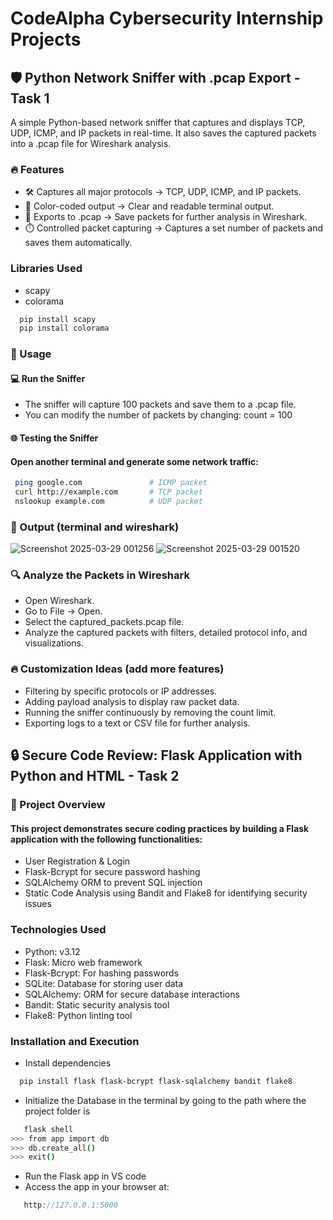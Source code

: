 # CodeAlpha Cybersecurity Internship Projects
## 🛡️ Python Network Sniffer with .pcap Export - Task 1
A simple Python-based network sniffer that captures and displays TCP, UDP, ICMP, and IP packets in real-time. It also saves the captured packets into a .pcap file for Wireshark analysis.
### 🔥 Features
- 🛠️ Captures all major protocols → TCP, UDP, ICMP, and IP packets.
- 🎨 Color-coded output → Clear and readable terminal output.
- 📄 Exports to .pcap → Save packets for further analysis in Wireshark.
- ⏱️ Controlled packet capturing → Captures a set number of packets and saves them automatically.
### Libraries Used
- scapy
- colorama
```bash
  pip install scapy
  pip install colorama
```
### 🚀 Usage
#### 💻 Run the Sniffer
- The sniffer will capture 100 packets and save them to a .pcap file.
- You can modify the number of packets by changing: count = 100
#### 🌐 Testing the Sniffer
#### Open another terminal and generate some network traffic:
```bash
 ping google.com               # ICMP packet  
 curl http://example.com       # TCP packet  
 nslookup example.com          # UDP packet
```
### 📄 Output (terminal and wireshark)
![Screenshot 2025-03-29 001256](https://github.com/user-attachments/assets/2a2f563b-85aa-47d8-8fee-dca6d12f9acd)
![Screenshot 2025-03-29 001520](https://github.com/user-attachments/assets/88377afd-a624-4bab-afd0-5f07d7d29ee0)
### 🔍 Analyze the Packets in Wireshark
- Open Wireshark.
- Go to File → Open.
- Select the captured_packets.pcap file.
- Analyze the captured packets with filters, detailed protocol info, and visualizations.
### 🔥 Customization Ideas (add more features)
- Filtering by specific protocols or IP addresses.
- Adding payload analysis to display raw packet data.
- Running the sniffer continuously by removing the count limit.
- Exporting logs to a text or CSV file for further analysis.

## 🔒 Secure Code Review: Flask Application with Python and HTML - Task 2
### 🚀 Project Overview
#### This project demonstrates secure coding practices by building a Flask application with the following functionalities:
- User Registration & Login
- Flask-Bcrypt for secure password hashing
- SQLAlchemy ORM to prevent SQL injection
- Static Code Analysis using Bandit and Flake8 for identifying security issues
### Technologies Used
- Python: v3.12
- Flask: Micro web framework
- Flask-Bcrypt: For hashing passwords
- SQLite: Database for storing user data
- SQLAlchemy: ORM for secure database interactions
- Bandit: Static security analysis tool
- Flake8: Python linting tool
### Installation and Execution
- Install dependencies
```bash
  pip install flask flask-bcrypt flask-sqlalchemy bandit flake8
```
- Initialize the Database in the terminal by going to the path where the project folder is
```bash
   flask shell  
>>> from app import db  
>>> db.create_all()  
>>> exit()  
```
- Run the Flask app in VS code
- Access the app in your browser at:
```cpp
   http://127.0.0.1:5000
```







